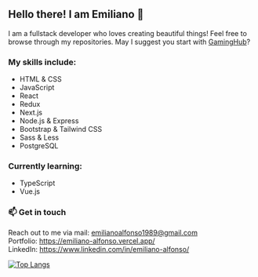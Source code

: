 ## Hello there! I am Emiliano 👋

I am a fullstack developer who loves creating beautiful things!
Feel free to browse through my repositories. May I suggest you start with <a href="https://github.com/Aglowkeys/GamingHub">GamingHub</a>?

### My skills include:
- HTML & CSS
- JavaScript
- React
- Redux
- Next.js
- Node.js & Express
- Bootstrap & Tailwind CSS
- Sass & Less
- PostgreSQL

### Currently learning:
- TypeScript
- Vue.js

### 📫 Get in touch
Reach out to me via mail: emilianoalfonso1989@gmail.com \
Portfolio: https://emiliano-alfonso.vercel.app/ \
LinkedIn: https://www.linkedin.com/in/emiliano-alfonso/


[![Top Langs](https://github-readme-stats.vercel.app/api/top-langs/?username=aglowkeys&layout=compact&theme=radical)](https://github.com/anuraghazra/github-readme-stats)
